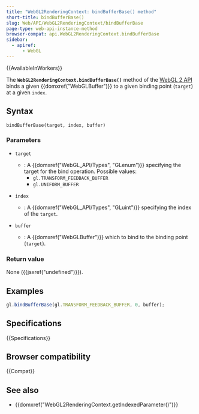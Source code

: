 ```yaml
---
title: "WebGL2RenderingContext: bindBufferBase() method"
short-title: bindBufferBase()
slug: Web/API/WebGL2RenderingContext/bindBufferBase
page-type: web-api-instance-method
browser-compat: api.WebGL2RenderingContext.bindBufferBase
sidebar:
  - apiref:
      - WebGL
---
```


{{AvailableInWorkers}}

The **`WebGL2RenderingContext.bindBufferBase()`** method of the
[WebGL 2 API](/en-US/docs/Web/API/WebGL_API) binds a given
{{domxref("WebGLBuffer")}} to a given binding point (`target`) at a given
`index`.

## Syntax

```js-nolint
bindBufferBase(target, index, buffer)
```

### Parameters

- `target`
  - : A {{domxref("WebGL_API/Types", "GLenum")}} specifying the target for the bind operation. Possible
    values:
    - `gl.TRANSFORM_FEEDBACK_BUFFER`
    - `gl.UNIFORM_BUFFER`

- `index`
  - : A {{domxref("WebGL_API/Types", "GLuint")}} specifying the index of the `target`.
- `buffer`
  - : A {{domxref("WebGLBuffer")}} which to bind to the binding point
    (`target`).

### Return value

None ({{jsxref("undefined")}}).

## Examples

```js
gl.bindBufferBase(gl.TRANSFORM_FEEDBACK_BUFFER, 0, buffer);
```

## Specifications

{{Specifications}}

## Browser compatibility

{{Compat}}

## See also

- {{domxref("WebGL2RenderingContext.getIndexedParameter()")}}
